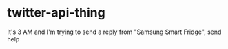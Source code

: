 # twitter-api-thing
It's 3 AM and I'm trying to send a reply from "Samsung Smart Fridge", send help
